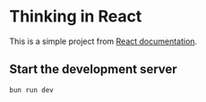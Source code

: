# Thinking in React

This is a simple project from [React documentation](https://react.dev/learn/thinking-in-react).

## Start the development server

```bash
bun run dev
```
